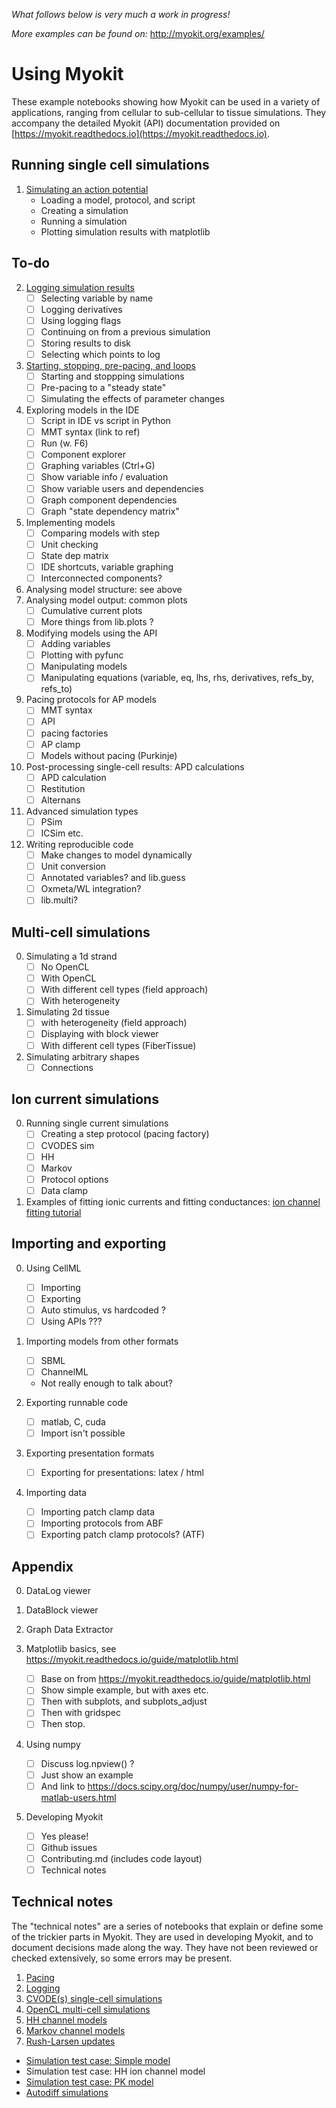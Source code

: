 *What follows below is very much a work in progress!*

*More examples can be found on:* http://myokit.org/examples/

# Using Myokit

These example notebooks showing how Myokit can be used in a variety of applications, ranging from cellular to sub-cellular to tissue simulations.
They accompany the detailed Myokit (API) documentation provided on [https://myokit.readthedocs.io](https://myokit.readthedocs.io).

## Running single cell simulations

1. [Simulating an action potential](https://nbviewer.jupyter.org/github/MichaelClerx/myokit/blob/main/examples/1-1-simulating-an-action-potential.ipynb)
    - Loading a model, protocol, and script
    - Creating a simulation
    - Running a simulation
    - Plotting simulation results with matplotlib

## To-do

2. [Logging simulation results](https://nbviewer.jupyter.org/github/MichaelClerx/myokit/blob/main/examples/1-2-logging-simulation-results.ipynb)
    - [ ] Selecting variable by name
    - [ ] Logging derivatives
    - [ ] Using logging flags
    - [ ] Continuing on from a previous simulation
    - [ ] Storing results to disk
    - [ ] Selecting which points to log

3. [Starting, stopping, pre-pacing, and loops](https://nbviewer.jupyter.org/github/MichaelClerx/myokit/blob/main/examples/1-3-starting-stopping.ipynb)
    - [ ] Starting and stoppping simulations
    - [ ] Pre-pacing to a "steady state"
    - [ ] Simulating the effects of parameter changes

4. Exploring models in the IDE
    - [ ] Script in IDE vs script in Python
    - [ ] MMT syntax (link to ref)
    - [ ] Run (w. F6)
    - [ ] Component explorer
    - [ ] Graphing variables (Ctrl+G)
    - [ ] Show variable info / evaluation
    - [ ] Show variable users and dependencies
    - [ ] Graph component dependencies
    - [ ] Graph "state dependency matrix"

0. Implementing models
    - [ ] Comparing models with step
    - [ ] Unit checking
    - [ ] State dep matrix
    - [ ] IDE shortcuts, variable graphing
    - [ ] Interconnected components?
0. Analysing model structure: see above
0. Analysing model output: common plots
    - [ ] Cumulative current plots
    - [ ] More things from lib.plots ?

0. Modifying models using the API
    - [ ] Adding variables
    - [ ] Plotting with pyfunc
    - [ ] Manipulating models
    - [ ] Manipulating equations (variable, eq, lhs, rhs, derivatives, refs_by, refs_to)

0. Pacing protocols for AP models
    - [ ] MMT syntax
    - [ ] API
    - [ ] pacing factories
    - [ ] AP clamp
    - [ ] Models without pacing (Purkinje)

0. Post-processing single-cell results: APD calculations
    - [ ] APD calculation
    - [ ] Restitution
    - [ ] Alternans

0. Advanced simulation types
    - [ ] PSim
    - [ ] ICSim etc.

0. Writing reproducible code
    - [ ] Make changes to model dynamically
    - [ ] Unit conversion
    - [ ] Annotated variables? and lib.guess
    - [ ] Oxmeta/WL integration?
    - [ ] lib.multi?

## Multi-cell simulations

0. Simulating a 1d strand
    - [ ] No OpenCL
    - [ ] With OpenCL
    - [ ] With different cell types (field approach)
    - [ ] With heterogeneity

0. Simulating 2d tissue
    - [ ] with heterogeneity (field approach)
    - [ ] Displaying with block viewer
    - [ ] With different cell types (FiberTissue)

0. Simulating arbitrary shapes
    - [ ] Connections

## Ion current simulations

0. Running single current simulations
    - [ ] Creating a step protocol (pacing factory)
    - [ ] CVODES sim
    - [ ] HH
    - [ ] Markov
    - [ ] Protocol options
    - [ ] Data clamp

0. Examples of fitting ionic currents and fitting conductances: [ion channel fitting tutorial](https://github.com/pints-team/myokit-pints-examples)

## Importing and exporting

0. Using CellML
    - [ ] Importing
    - [ ] Exporting
    - [ ] Auto stimulus, vs hardcoded ?
    - [ ] Using APIs ???

0. Importing models from other formats
    - [ ] SBML
    - [ ] ChannelML
    - Not really enough to talk about?

0. Exporting runnable code
    - [ ] matlab, C, cuda
    - [ ] Import isn't possible

0. Exporting presentation formats
    - [ ] Exporting for presentations: latex / html

0. Importing data
    - [ ] Importing patch clamp data
    - [ ] Importing protocols from ABF
    - [ ] Exporting patch clamp protocols? (ATF)

## Appendix

0. DataLog viewer

0. DataBlock viewer

0. Graph Data Extractor

0. Matplotlib basics, see https://myokit.readthedocs.io/guide/matplotlib.html
    - [ ] Base on from https://myokit.readthedocs.io/guide/matplotlib.html
    - [ ] Show simple example, but with axes etc.
    - [ ] Then with subplots, and subplots_adjust
    - [ ] Then with gridspec
    - [ ] Then stop.

0. Using numpy
    - [ ] Discuss log.npview() ?
    - [ ] Just show an example
    - [ ] And link to https://docs.scipy.org/doc/numpy/user/numpy-for-matlab-users.html

0. Developing Myokit
    - [ ] Yes please!
    - [ ] Github issues
    - [ ] Contributing.md (includes code layout)
    - [ ] Technical notes

## Technical notes

The "technical notes" are a series of notebooks that explain or define some of the trickier parts in Myokit.
They are used in developing Myokit, and to document decisions made along the way.
They have not been reviewed or checked extensively, so some errors may be present.

1. [Pacing](https://nbviewer.jupyter.org/github/MichaelClerx/myokit/blob/main/examples/t1-pacing.ipynb)
2. [Logging](https://nbviewer.jupyter.org/github/MichaelClerx/myokit/blob/main/examples/t2-logging.ipynb)
3. [CVODE(s) single-cell simulations](https://nbviewer.jupyter.org/github/MichaelClerx/myokit/blob/main/examples/t3-cvodes-simulation.ipynb)
4. [OpenCL multi-cell simulations](https://nbviewer.jupyter.org/github/MichaelClerx/myokit/blob/main/examples/t4-opencl-simulation.ipynb)
5. [HH channel models](https://nbviewer.jupyter.org/github/MichaelClerx/myokit/blob/main/examples/t5-hh-channels.ipynb)
6. [Markov channel models](https://nbviewer.jupyter.org/github/MichaelClerx/myokit/blob/main/examples/t6-markov-channels.ipynb)
7. [Rush-Larsen updates](https://nbviewer.jupyter.org/github/MichaelClerx/myokit/blob/main/examples/t7-rush-larsen.ipynb)

- [Simulation test case: Simple model](https://nbviewer.jupyter.org/github/MichaelClerx/myokit/blob/main/examples/tA-test-case-simple-model.ipynb)
- Simulation test case: HH ion channel model
- [Simulation test case: PK model](https://nbviewer.jupyter.org/github/MichaelClerx/myokit/blob/main/examples/tC-test-case-pk-model.ipynb)
- [Autodiff simulations](https://nbviewer.jupyter.org/github/MichaelClerx/myokit/blob/main/examples/tZ-autodiff.ipynb)

